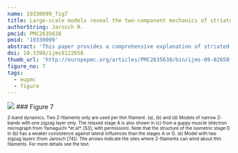 ```yaml
---
name: 19330099_fig7
title: Large-scale models reveal the two-component mechanics of striated muscle.
authorString: Jarosch R.
pmcid: PMC2635638
pmid: '19330099'
abstract: 'This paper provides a comprehensive explanation of striated muscle mechanics and contraction on the basis of filament rotations. Helical proteins, particularly the coiled-coils of tropomyosin, myosin and alpha-actinin, shorten their H-bonds cooperatively and produce torque and filament rotations when the Coulombic net-charge repulsion of their highly charged side-chains is diminished by interaction with ions. The classical "two-component model" of active muscle differentiated a "contractile component" which stretches the "series elastic component" during force production. The contractile components are the helically shaped thin filaments of muscle that shorten the sarcomeres by clockwise drilling into the myosin cross-bridges with torque decrease (= force-deficit). Muscle stretch means drawing out the thin filament helices off the cross-bridges under passive counterclockwise rotation with torque increase (= stretch activation). Since each thin filament is anchored by four elastic alpha-actinin Z-filaments (provided with force-regulating sites for Ca(2+) binding), the thin filament rotations change the torsional twist of the four Z-filaments as the "series elastic components". Large scale models simulate the changes of structure and force in the Z-band by the different Z-filament twisting stages A, B, C, D, E, F and G. Stage D corresponds to the isometric state. The basic phenomena of muscle physiology, i. e. latency relaxation, Fenn-effect, the force-velocity relation, the length-tension relation, unexplained energy, shortening heat, the Huxley-Simmons phases, etc. are explained and interpreted with the help of the model experiments.'
doi: 10.3390/ijms9122658
thumb_url: 'http://europepmc.org/articles/PMC2635638/bin/ijms-09-02658f7.gif'
figure_no: 7
tags:
  - eupmc
  - figure
---
```

<img src='http://europepmc.org/articles/PMC2635638/bin/ijms-09-02658f7.jpg' style='max-height: 300px'>
### Figure 7
<p style='font-size: 10px;'>Z-band dynamics. Two Z-filaments only are used per thin filament.  (a), (b) and (d) Models of narrow Z-bands with one zigzag layer only. The relaxed stage A is also shown in (c) from a guppy muscle (electron micrograph from Yamaguchi *et al*. [<xref ref-type="bibr" rid="b53-ijms-09-02658">53</xref>]; with permission). Note that the structure of the isometric stage D in (b) has a weaker consistence against lateral influences than the stages A or G. (e) Model with two zigzag layers (from Jarosch [<xref ref-type="bibr" rid="b74-ijms-09-02658">74</xref>]). The arrows indicate the sites where Z-filaments can wind about thin filaments. For more details see the text.</p>